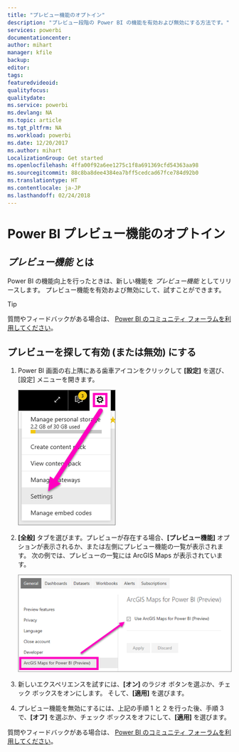 ```yaml
---
title: "プレビュー機能のオプトイン"
description: "プレビュー段階の Power BI の機能を有効および無効にする方法です。"
services: powerbi
documentationcenter: 
author: mihart
manager: kfile
backup: 
editor: 
tags: 
featuredvideoid: 
qualityfocus: 
qualitydate: 
ms.service: powerbi
ms.devlang: NA
ms.topic: article
ms.tgt_pltfrm: NA
ms.workload: powerbi
ms.date: 12/20/2017
ms.author: mihart
LocalizationGroup: Get started
ms.openlocfilehash: 4ffa00f92a6ee1275c1f8a691369cfd54363aa98
ms.sourcegitcommit: 88c8ba8dee4384ea7bff5cedcad67fce784d92b0
ms.translationtype: HT
ms.contentlocale: ja-JP
ms.lasthandoff: 02/24/2018
---
```

# <a name="opt-in-for-power-bi-preview-features"></a>Power BI プレビュー機能のオプトイン
## <a name="what-are-preview-features"></a>*プレビュー機能* とは
Power BI の機能向上を行ったときは、新しい機能を *プレビュー機能* としてリリースします。 プレビュー機能を有効および無効にして、試すことができます。

> [!TIP]
> 質問やフィードバックがある場合は、 [Power BI のコミュニティ フォーラムを利用してください](http://community.powerbi.com/t5/Navigation-Preview-Forum/bd-p/NavigationPreview)。
> 
> 

## <a name="find-previews-and-turn-them-on-and-off"></a>プレビューを探して有効 (または無効) にする
1. Power BI 画面の右上隅にある歯車アイコンをクリックして **[設定]** を選び、[設定] メニューを開きます。
   
   ![](media/service-preview-features/power-bi-settings.png)
2. **[全般]** タブを選びます。プレビューが存在する場合、**[プレビュー機能]** オプションが表示されるか、または左側にプレビュー機能の一覧が表示されます。  次の例では、プレビューの一覧には ArcGIS Maps が表示されています。 
   
   ![](media/service-preview-features/power-bi-preview-arcgis.png)
3. 新しいエクスペリエンスを試すには、**[オン]** のラジオ ボタンを選ぶか、チェック ボックスをオンにします。 そして、**[適用]** を選びます。
4. プレビュー機能を無効にするには、上記の手順 1 と 2 を行った後、手順 3 で、**[オフ]** を選ぶか、チェック ボックスをオフにして、**[適用]** を選びます。


質問やフィードバックがある場合は、 [Power BI のコミュニティ フォーラムを利用してください](http://community.powerbi.com/t5/Navigation-Preview-Forum/bd-p/NavigationPreview)。

